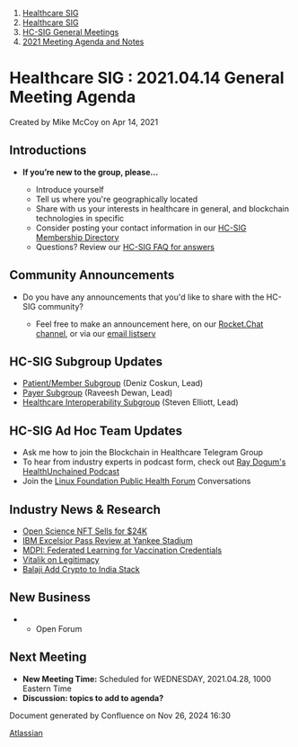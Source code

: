 1. [Healthcare SIG](index.html)
2. [Healthcare SIG](Healthcare-SIG_20545573.html)
3. [HC-SIG General Meetings](HC-SIG-General-Meetings_20545763.html)
4. [2021 Meeting Agenda and Notes](2021-Meeting-Agenda-and-Notes_20556147.html)

# Healthcare SIG : 2021.04.14 General Meeting Agenda

Created by Mike McCoy on Apr 14, 2021

## **Introductions**

- **If you’re new to the group, please…**
  
  - Introduce yourself
  - Tell us where you're geographically located
  - Share with us your interests in healthcare in general, and blockchain technologies in specific
  - Consider posting your contact information in our [HC-SIG Membership Directory](https://lf-hyperledger.atlassian.net/wiki/display/HCSIG/Membership+Directory)
  - Questions? Review our [HC-SIG FAQ for answers](https://lf-hyperledger.atlassian.net/wiki/display/HCSIG/HC-SIG+FAQ)

## **Community Announcements**

- Do you have any announcements that you'd like to share with the HC-SIG community?
  
  - Feel free to make an announcement here, on our [Rocket.Chat channel](https://chat.hyperledger.org/channel/healthcare-sig), or via our [email listserv](https://lists.hyperledger.org/g/healthcare-sig)

## **HC-SIG Subgroup Updates**

- [Patient/Member Subgroup](https://lf-hyperledger.atlassian.net/wiki/display/HCSIG/HC-SIG+-+Patient+Subgroup) (Deniz Coskun, Lead)
- [Payer Subgroup](https://lf-hyperledger.atlassian.net/wiki/display/HCSIG/HC-SIG+-+Payer+Subgroup) (Raveesh Dewan, Lead)
- [Healthcare Interoperability Subgroup](https://lf-hyperledger.atlassian.net/wiki/display/HCSIG/HC-SIG+-+Healthcare+Interoperability+Subgroup) (Steven Elliott, Lead)

## **HC-SIG Ad Hoc Team Updates**

- Ask me how to join the Blockchain in Healthcare Telegram Group
- To hear from industry experts in podcast form, check out [Ray Dogum's HealthUnchained Podcast](https://healthunchained.org/)
- Join the [Linux Foundation Public Health Forum](https://www.lfph.io/) Conversations

## Industry News &amp; Research

- [Open Science NFT Sells for $24K](https://twitter.com/stephensonhmatt/status/1377316537950932992)
- [IBM Excelsior Pass Review at Yankee Stadium](https://www.washingtonpost.com/technology/2021/04/08/vaccine-passport-new-york-excelsior-pass/)
- [MDPI: Federated Learning for Vaccination Credentials](https://www.mdpi.com/2504-4990/3/2/17)
- [Vitalik on Legitimacy](https://vitalik.ca/general/2021/03/23/legitimacy.html)
- [Balaji Add Crypto to India Stack](https://balajis.com/add-crypto-to-indiastack/)

## **New Business**

- - Open Forum

## **Next Meeting**

- **New Meeting Time:** Scheduled for WEDNESDAY, 2021.04.28, 1000 Eastern Time
- **Discussion: topics to add to agenda?**

Document generated by Confluence on Nov 26, 2024 16:30

[Atlassian](http://www.atlassian.com/)
